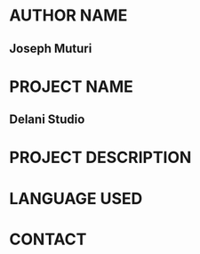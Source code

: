 # AUTHOR NAME
## Joseph Muturi

# PROJECT NAME 
## Delani Studio

# PROJECT DESCRIPTION

# LANGUAGE USED
## 

# CONTACT

